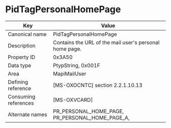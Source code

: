 # PidTagPersonalHomePage

| Key | Value |
|---|---|
| Canonical name | PidTagPersonalHomePage |
| Description | Contains the URL of the mail user's personal home page. |
| Property ID | 0x3A50 |
| Data type | PtypString, 0x001F |
| Area | MapiMailUser |
| Defining reference | [MS-OXOCNTC] section 2.2.1.10.13 |
| Consuming references | [MS-OXVCARD] |
| Alternate names | PR_PERSONAL_HOME_PAGE, PR_PERSONAL_HOME_PAGE_A, |

